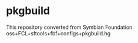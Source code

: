 # pkgbuild
This repository converted from Symbian Foundation oss+FCL+sftools+fbf+configs+pkgbuild.hg
